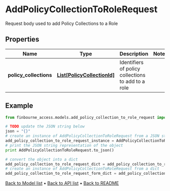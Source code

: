 # AddPolicyCollectionToRoleRequest

Request body used to add Policy Collections to a Role

## Properties
Name | Type | Description | Notes
------------ | ------------- | ------------- | -------------
**policy_collections** | [**List[PolicyCollectionId]**](PolicyCollectionId.md) | Identifiers of policy collections to add to a role | 

## Example

```python
from finbourne_access.models.add_policy_collection_to_role_request import AddPolicyCollectionToRoleRequest

# TODO update the JSON string below
json = "{}"
# create an instance of AddPolicyCollectionToRoleRequest from a JSON string
add_policy_collection_to_role_request_instance = AddPolicyCollectionToRoleRequest.from_json(json)
# print the JSON string representation of the object
print AddPolicyCollectionToRoleRequest.to_json()

# convert the object into a dict
add_policy_collection_to_role_request_dict = add_policy_collection_to_role_request_instance.to_dict()
# create an instance of AddPolicyCollectionToRoleRequest from a dict
add_policy_collection_to_role_request_form_dict = add_policy_collection_to_role_request.from_dict(add_policy_collection_to_role_request_dict)
```
[Back to Model list](../README.md#documentation-for-models) &#8226; [Back to API list](../README.md#documentation-for-api-endpoints) &#8226; [Back to README](../README.md)


